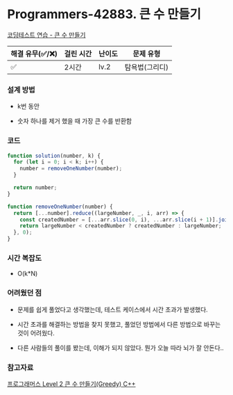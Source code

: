 # Programmers-42883. 큰 수 만들기

[코딩테스트 연습 - 큰 수 만들기](https://programmers.co.kr/learn/courses/30/lessons/42883)

| 해결 유무(✅/❌) | 걸린 시간 | 난이도 | 문제 유형      |
| ---------------- | --------- | ------ | -------------- |
| ✅               | 2시간     | lv.2   | 탐욕법(그리디) |

### 설계 방법

- k번 동안

- 숫자 하나를 제거 했을 때 가장 큰 수를 반환함

### 코드

```javascript
function solution(number, k) {
  for (let i = 0; i < k; i++) {
    number = removeOneNumber(number);
  }

  return number;
}

function removeOneNumber(number) {
  return [...number].reduce((largeNumber, _, i, arr) => {
    const createdNumber = [...arr.slice(0, i), ...arr.slice(i + 1)].join('');
    return largeNumber < createdNumber ? createdNumber : largeNumber;
  }, 0);
}
```

### 시간 복잡도

- O(k\*N)

### 어려웠던 점

- 문제를 쉽게 풀었다고 생각했는데, 테스트 케이스에서 시간 초과가 발생했다.

- 시간 초과를 해결하는 방법을 찾지 못했고, 풀었던 방법에서 다른 방법으로 바꾸는 것이 어려웠다.

- 다른 사람들의 풀이를 봤는데, 이해가 되지 않았다. 뭔가 오늘 따라 뇌가 잘 안돈다..

### 참고자료

[](https://velog.io/@kimtaeeeny/%ED%94%84%EB%A1%9C%EA%B7%B8%EB%9E%98%EB%A8%B8%EC%8A%A4-%ED%81%B0-%EC%88%98-%EB%A7%8C%EB%93%A4%EA%B8%B0-javascript)

[프로그래머스 Level 2 큰 수 만들기(Greedy) C++](https://mtoc.tistory.com/80)
